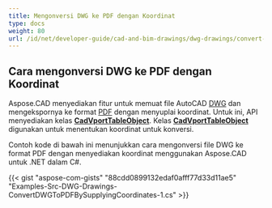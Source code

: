 ```yaml
---
title: Mengonversi DWG ke PDF dengan Koordinat
type: docs
weight: 80
url: /id/net/developer-guide/cad-and-bim-drawings/dwg-drawings/convert-dwg-to-dwf-with-coordinatesconvert-dwg-to-pdf-with-coordinates/
---
```



## **Cara mengonversi DWG ke PDF dengan Koordinat**

Aspose.CAD menyediakan fitur untuk memuat file AutoCAD [DWG](https://docs.fileformat.com/cad/dwg/) dan mengekspornya ke format [PDF](https://docs.fileformat.com/pdf/) dengan menyuplai koordinat. Untuk ini, API menyediakan kelas [**CadVportTableObject**](https://reference.aspose.com/cad/net/aspose.cad.fileformats.cad.cadtables/cadvporttableobject). Kelas [**CadVportTableObject**](https://reference.aspose.com/cad/net/aspose.cad.fileformats.cad.cadtables/cadvporttableobject) digunakan untuk menentukan koordinat untuk konversi.

Contoh kode di bawah ini menunjukkan cara mengonversi file DWG ke format PDF dengan menyediakan koordinat menggunakan Aspose.CAD untuk .NET dalam C#.

{{< gist "aspose-com-gists" "88cdd0899132edaf0afff77d33d11ae5" "Examples-Src-DWG-Drawings-ConvertDWGToPDFBySupplyingCoordinates-1.cs" >}}
